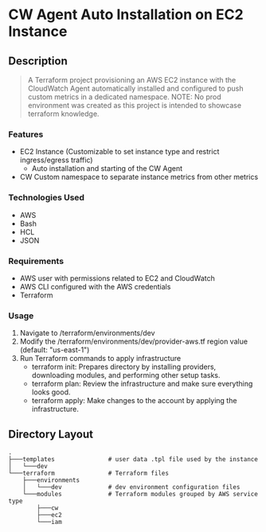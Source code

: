 # CW Agent Auto Installation on EC2 Instance

## Description
> A Terraform project provisioning an AWS EC2 instance with the CloudWatch Agent automatically installed and configured to push custom metrics in a dedicated namespace.
> NOTE: No prod environment was created as this project is intended to showcase terraform knowledge.

### Features
- EC2 Instance (Customizable to set instance type and restrict ingress/egress traffic)
    - Auto installation and starting of the CW Agent
- CW Custom namespace to separate instance metrics from other metrics
### Technologies Used
- AWS
- Bash
- HCL
- JSON

### Requirements
- AWS user with permissions related to EC2 and CloudWatch
- AWS CLI configured with the AWS credentials
- Terraform
### Usage
1. Navigate to /terraform/environments/dev
2. Modify the /terraform/environments/dev/provider-aws.tf region value (default: "us-east-1")
3. Run Terraform commands to apply infrastructure
    - terraform init: Prepares directory by installing providers, downloading modules, and performing other setup tasks.
    - terraform plan: Review the infrastructure and make sure everything looks good.
    - terraform apply: Make changes to the account by applying the infrastructure.


## Directory Layout
    .
    ├───templates               # user data .tpl file used by the instance
    │   └───dev
    └───terraform               # Terraform files
        ├───environments            
        │   └───dev             # dev environment configuration files
        └───modules             # Terraform modules grouped by AWS service type
            ├───cw
            ├───ec2
            └───iam